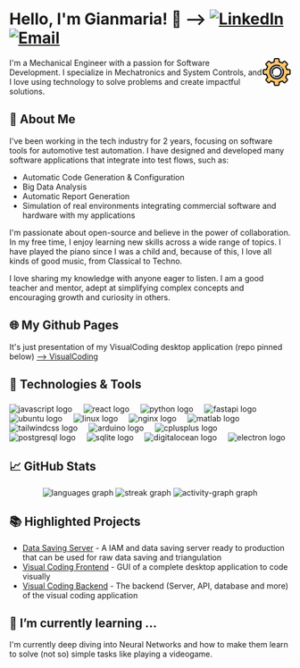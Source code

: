 

# Hello, I'm Gianmaria! 👋 --> [![LinkedIn][3.2]][3] [![Email][4.2]][4]

<p valign="left" >
<img src="./gear.png" width="50" align="right" alt="Yellow Gear Icon" />

I'm a Mechanical Engineer with a passion for Software Development. I specialize in Mechatronics and System Controls, and I love using technology to solve problems and create impactful solutions. 
</p>



## 🚀 About Me

<!-- A short bio -->
I've been working in the tech industry for 2 years, focusing on software tools for automotive test automation. I have designed and developed many software applications that integrate into test flows, such as:

- Automatic Code Generation & Configuration
- Big Data Analysis
- Automatic Report Generation
- Simulation of real environments integrating commercial software and hardware with my applications

I'm passionate about open-source and believe in the power of collaboration. In my free time, I enjoy learning new skills across a wide range of topics. I have played the piano since I was a child and, because of this, I love all kinds of good music, from Classical to Techno.

I love sharing my knowledge with anyone eager to listen. I am a good teacher and mentor, adept at simplifying complex concepts and encouraging growth and curiosity in others.

## 🌐 My Github Pages
It's just presentation of my VisualCoding desktop application (repo pinned below) 
<a href="https://g14mb0.github.io/G14MB0/" target="_blank"> --> VisualCoding</a>

## 🔧 Technologies & Tools

<!-- Icons for technologies & tools -->
<!--
![](https://img.shields.io/badge/Code-JavaScript-informational?style=flat&logo=javascript&logoColor=white&color=green)
![](https://img.shields.io/badge/Code-Python-informational?style=flat&logo=python&logoColor=white&color=green)
![](https://img.shields.io/badge/Tools-Electron-informational?style=flat&logo=electron&logoColor=white&color=green)
![](https://img.shields.io/badge/Code-C++-informational?style=flat&logo=cplusplus&logoColor=white&color=green)
![](https://img.shields.io/badge/Code-C-informational?style=flat&logo=c&logoColor=white&color=green)
![](https://img.shields.io/badge/Tools-Arduino-informational?style=flat&logo=arduino&logoColor=white&color=orange)
![](https://img.shields.io/badge/Tools-MATLAB-informational?style=flat&logo=mathworks&logoColor=white&color=orange)
![](https://img.shields.io/badge/Tools-DLL-informational?style=flat&logo=dll-files&logoColor=white&color=green)
![](https://img.shields.io/badge/Code-SQL-informational?style=flat&logo=sql&logoColor=white&color=green)
![](https://img.shields.io/badge/Database-PostgreSQL-informational?style=flat&logo=postgresql&logoColor=white&color=orange)
![](https://img.shields.io/badge/Database-SQLite-informational?style=flat&logo=sqlite&logoColor=white&color=orange)
![](https://img.shields.io/badge/Cloud-DigitalOcean-informational?style=flat&logo=digitalocean&logoColor=white&color=yellow)
![](https://img.shields.io/badge/Framework-FastAPI-informational?style=flat&logo=fastapi&logoColor=white&color=green)
-->
###

<div align="left">
  <img src="https://cdn.jsdelivr.net/gh/devicons/devicon/icons/javascript/javascript-original.svg" height="40" alt="javascript logo"  />
  <img width="12" />
  <img src="https://cdn.jsdelivr.net/gh/devicons/devicon/icons/react/react-original.svg" height="40" alt="react logo"  />
  <img width="12" />
  <img src="https://cdn.jsdelivr.net/gh/devicons/devicon/icons/python/python-original.svg" height="40" alt="python logo"  />
  <img width="12" />
  <img src="https://cdn.jsdelivr.net/gh/devicons/devicon/icons/fastapi/fastapi-original.svg" height="40" alt="fastapi logo"  />
  <img width="12" />
  <img src="https://cdn.jsdelivr.net/gh/devicons/devicon/icons/ubuntu/ubuntu-plain.svg" height="40" alt="ubuntu logo"  />
  <img width="12" />
  <img src="https://cdn.jsdelivr.net/gh/devicons/devicon/icons/linux/linux-original.svg" height="40" alt="linux logo"  />
  <img width="12" />
  <img src="https://cdn.jsdelivr.net/gh/devicons/devicon/icons/nginx/nginx-original.svg" height="40" alt="nginx logo"  />
  <img width="12" />
  <img src="https://cdn.jsdelivr.net/gh/devicons/devicon/icons/matlab/matlab-original.svg" height="40" alt="matlab logo"  />
  <img width="12" />
  <img src="https://cdn.jsdelivr.net/gh/devicons/devicon/icons/tailwindcss/tailwindcss-original-wordmark.svg" height="40" alt="tailwindcss logo"  />
  <img width="12" />
  <img src="https://cdn.jsdelivr.net/gh/devicons/devicon/icons/arduino/arduino-original.svg" height="40" alt="arduino logo"  />
  <img width="12" />
  <img src="https://cdn.jsdelivr.net/gh/devicons/devicon/icons/cplusplus/cplusplus-original.svg" height="40" alt="cplusplus logo"  />
  <img width="12" />
  <img src="https://cdn.jsdelivr.net/gh/devicons/devicon/icons/postgresql/postgresql-original.svg" height="40" alt="postgresql logo"  />
  <img width="12" />
  <img src="https://cdn.jsdelivr.net/gh/devicons/devicon/icons/sqlite/sqlite-original.svg" height="40" alt="sqlite logo"  />
  <img width="12" />
  <img src="https://cdn.jsdelivr.net/gh/devicons/devicon/icons/digitalocean/digitalocean-original.svg" height="40" alt="digitalocean logo"  />
  <img width="12" />
  <img src="https://cdn.jsdelivr.net/gh/devicons/devicon/icons/electron/electron-original.svg" height="40" alt="electron logo"  />
</div>

###



## 📈 GitHub Stats
<div align="center">
  <img src="https://github-readme-stats.vercel.app/api/top-langs?username=G14MB0&locale=en&hide_title=false&layout=compact&card_width=320&langs_count=5&theme=dracula&hide_border=false&order=2"  height="150" alt="languages graph"  />
  <img src="https://streak-stats.demolab.com?user=G14MB0&locale=en&mode=daily&theme=dracula&hide_border=false&border_radius=5&order=3" height="150" alt="streak graph"  />
  <img src="https://github-readme-activity-graph.vercel.app/graph?username=G14MB0&radius=16&theme=react&area=true&order=5" height="300" alt="activity-graph graph"  />
</div>
<!-- Top Languages -->
<!-- ![Top Languages](https://github-readme-stats.vercel.app/api/top-langs/?username=G14MB0&layout=compact&theme=radical) -->

## 📚 Highlighted Projects

<!-- Project links -->
- [Data Saving Server](https://github.com/G14MB0/AuthAndDataManagementInterface) - A IAM and data saving server ready to production that can be used for raw data saving and triangulation
- [Visual Coding Frontend](https://github.com/G14MB0/VisualCoding_public) - GUI of a complete desktop application to code visually
- [Visual Coding Backend](https://github.com/G14MB0/VisualCoding_backend_public) - The backend (Server, API, database and more) of the visual coding application
<!-- Add more projects as needed -->




<!-- Icons -->
[3.2]: https://img.shields.io/badge/Linkedin-contact-brightgreen.svg?logo=linkedin&color=blue
[4.2]: https://img.shields.io/badge/email-contact-brightgreen.svg?logo=gmail&color=red

<!-- Links to your social media accounts -->
[3]: https://www.linkedin.com/in/gianmaria-castaldini/
[4]: mailto:castaldini.gianmaria@gmail.com



<!-- Optional: Any additional sections that you want to include -->
## 🌱 I’m currently learning ...
<!-- What you're currently learning -->
I'm currently deep diving into Neural Networks and how to make them learn to solve (not so) simple tasks like playing a videogame.

